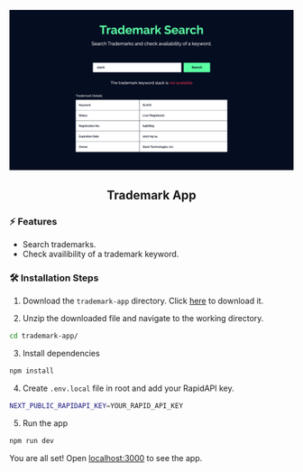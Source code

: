 ![cover](assets/cover.png)

<div align="center">
	<h2>Trademark App</h2>
</div>

### ⚡️ Features

- Search trademarks.
- Check availibility of a trademark keyword.

### 🛠️ Installation Steps

1. Download the `trademark-app` directory. Click [here](https://github.com/92EPk/trademark-api/archive/refs/heads/master.zip) to download it.

2. Unzip the downloaded file and navigate to the working directory.

```bash
cd trademark-app/
```

3. Install dependencies

```bash
npm install
```

4. Create `.env.local` file in root and add your RapidAPI key.

```bash
NEXT_PUBLIC_RAPIDAPI_KEY=YOUR_RAPID_API_KEY
```

5. Run the app

```bash
npm run dev
```

You are all set! Open [localhost:3000](http://localhost:3000/) to see the app.
